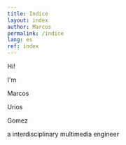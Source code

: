 ```yaml
---
title: Indice
layout: index
author: Marcos
permalink: /indice
lang: es
ref: index
---
```


Hi!

I'm

Marcos

Urios

Gomez

a interdisciplinary multimedia engineer
